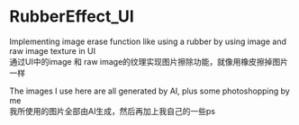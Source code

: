 # RubberEffect_UI
 <p>Implementing image erase function like using a rubber by using image and raw image texture in UI
 <br>通过UI中的image 和 raw image的纹理实现图片擦除功能，就像用橡皮擦掉图片一样</p>

 <p>The images I use here are all generated by AI, plus some photoshopping by me
 <br>我所使用的图片全部由AI生成，然后再加上我自己的一些ps</p>
